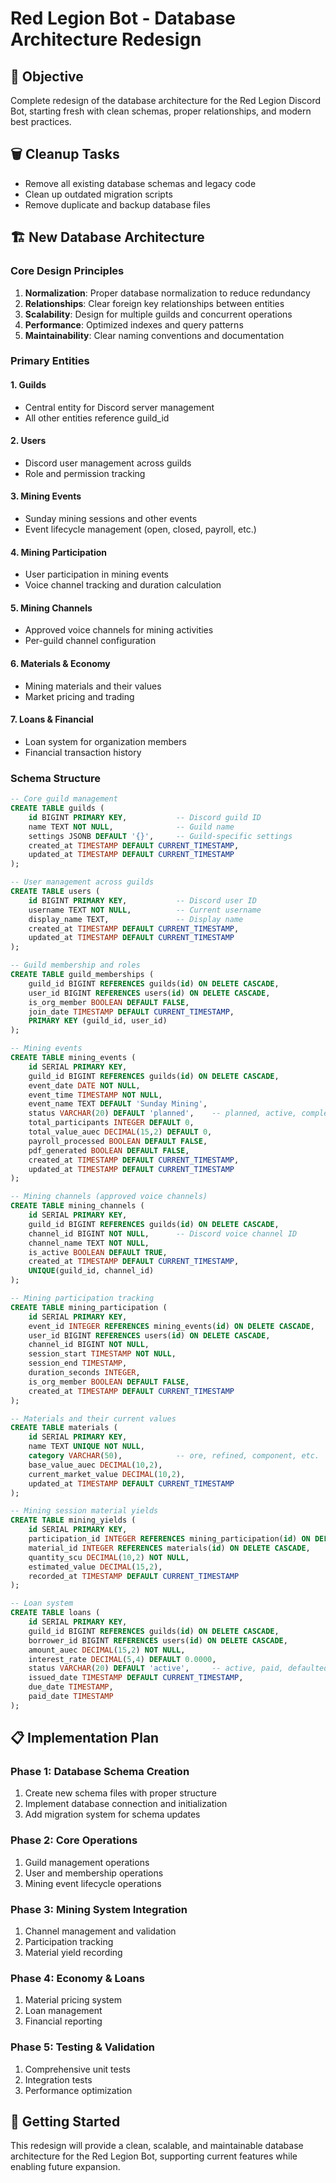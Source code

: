 # Red Legion Bot - Database Architecture Redesign

## 🎯 Objective
Complete redesign of the database architecture for the Red Legion Discord Bot, starting fresh with clean schemas, proper relationships, and modern best practices.

## 🗑️ Cleanup Tasks
- Remove all existing database schemas and legacy code
- Clean up outdated migration scripts
- Remove duplicate and backup database files

## 🏗️ New Database Architecture

### Core Design Principles
1. **Normalization**: Proper database normalization to reduce redundancy
2. **Relationships**: Clear foreign key relationships between entities
3. **Scalability**: Design for multiple guilds and concurrent operations
4. **Performance**: Optimized indexes and query patterns
5. **Maintainability**: Clear naming conventions and documentation

### Primary Entities

#### 1. Guilds
- Central entity for Discord server management
- All other entities reference guild_id

#### 2. Users
- Discord user management across guilds
- Role and permission tracking

#### 3. Mining Events
- Sunday mining sessions and other events
- Event lifecycle management (open, closed, payroll, etc.)

#### 4. Mining Participation
- User participation in mining events
- Voice channel tracking and duration calculation

#### 5. Mining Channels
- Approved voice channels for mining activities
- Per-guild channel configuration

#### 6. Materials & Economy
- Mining materials and their values
- Market pricing and trading

#### 7. Loans & Financial
- Loan system for organization members
- Financial transaction history

### Schema Structure

```sql
-- Core guild management
CREATE TABLE guilds (
    id BIGINT PRIMARY KEY,           -- Discord guild ID
    name TEXT NOT NULL,              -- Guild name
    settings JSONB DEFAULT '{}',     -- Guild-specific settings
    created_at TIMESTAMP DEFAULT CURRENT_TIMESTAMP,
    updated_at TIMESTAMP DEFAULT CURRENT_TIMESTAMP
);

-- User management across guilds
CREATE TABLE users (
    id BIGINT PRIMARY KEY,           -- Discord user ID
    username TEXT NOT NULL,          -- Current username
    display_name TEXT,               -- Display name
    created_at TIMESTAMP DEFAULT CURRENT_TIMESTAMP,
    updated_at TIMESTAMP DEFAULT CURRENT_TIMESTAMP
);

-- Guild membership and roles
CREATE TABLE guild_memberships (
    guild_id BIGINT REFERENCES guilds(id) ON DELETE CASCADE,
    user_id BIGINT REFERENCES users(id) ON DELETE CASCADE,
    is_org_member BOOLEAN DEFAULT FALSE,
    join_date TIMESTAMP DEFAULT CURRENT_TIMESTAMP,
    PRIMARY KEY (guild_id, user_id)
);

-- Mining events
CREATE TABLE mining_events (
    id SERIAL PRIMARY KEY,
    guild_id BIGINT REFERENCES guilds(id) ON DELETE CASCADE,
    event_date DATE NOT NULL,
    event_time TIMESTAMP NOT NULL,
    event_name TEXT DEFAULT 'Sunday Mining',
    status VARCHAR(20) DEFAULT 'planned',    -- planned, active, completed, cancelled
    total_participants INTEGER DEFAULT 0,
    total_value_auec DECIMAL(15,2) DEFAULT 0,
    payroll_processed BOOLEAN DEFAULT FALSE,
    pdf_generated BOOLEAN DEFAULT FALSE,
    created_at TIMESTAMP DEFAULT CURRENT_TIMESTAMP,
    updated_at TIMESTAMP DEFAULT CURRENT_TIMESTAMP
);

-- Mining channels (approved voice channels)
CREATE TABLE mining_channels (
    id SERIAL PRIMARY KEY,
    guild_id BIGINT REFERENCES guilds(id) ON DELETE CASCADE,
    channel_id BIGINT NOT NULL,      -- Discord voice channel ID
    channel_name TEXT NOT NULL,
    is_active BOOLEAN DEFAULT TRUE,
    created_at TIMESTAMP DEFAULT CURRENT_TIMESTAMP,
    UNIQUE(guild_id, channel_id)
);

-- Mining participation tracking
CREATE TABLE mining_participation (
    id SERIAL PRIMARY KEY,
    event_id INTEGER REFERENCES mining_events(id) ON DELETE CASCADE,
    user_id BIGINT REFERENCES users(id) ON DELETE CASCADE,
    channel_id BIGINT NOT NULL,
    session_start TIMESTAMP NOT NULL,
    session_end TIMESTAMP,
    duration_seconds INTEGER,
    is_org_member BOOLEAN DEFAULT FALSE,
    created_at TIMESTAMP DEFAULT CURRENT_TIMESTAMP
);

-- Materials and their current values
CREATE TABLE materials (
    id SERIAL PRIMARY KEY,
    name TEXT UNIQUE NOT NULL,
    category VARCHAR(50),            -- ore, refined, component, etc.
    base_value_auec DECIMAL(10,2),
    current_market_value DECIMAL(10,2),
    updated_at TIMESTAMP DEFAULT CURRENT_TIMESTAMP
);

-- Mining session material yields
CREATE TABLE mining_yields (
    id SERIAL PRIMARY KEY,
    participation_id INTEGER REFERENCES mining_participation(id) ON DELETE CASCADE,
    material_id INTEGER REFERENCES materials(id) ON DELETE CASCADE,
    quantity_scu DECIMAL(10,2) NOT NULL,
    estimated_value DECIMAL(15,2),
    recorded_at TIMESTAMP DEFAULT CURRENT_TIMESTAMP
);

-- Loan system
CREATE TABLE loans (
    id SERIAL PRIMARY KEY,
    guild_id BIGINT REFERENCES guilds(id) ON DELETE CASCADE,
    borrower_id BIGINT REFERENCES users(id) ON DELETE CASCADE,
    amount_auec DECIMAL(15,2) NOT NULL,
    interest_rate DECIMAL(5,4) DEFAULT 0.0000,
    status VARCHAR(20) DEFAULT 'active',     -- active, paid, defaulted
    issued_date TIMESTAMP DEFAULT CURRENT_TIMESTAMP,
    due_date TIMESTAMP,
    paid_date TIMESTAMP
);
```

## 📋 Implementation Plan

### Phase 1: Database Schema Creation
1. Create new schema files with proper structure
2. Implement database connection and initialization
3. Add migration system for schema updates

### Phase 2: Core Operations
1. Guild management operations
2. User and membership operations
3. Mining event lifecycle operations

### Phase 3: Mining System Integration
1. Channel management and validation
2. Participation tracking
3. Material yield recording

### Phase 4: Economy & Loans
1. Material pricing system
2. Loan management
3. Financial reporting

### Phase 5: Testing & Validation
1. Comprehensive unit tests
2. Integration tests
3. Performance optimization

## 🚀 Getting Started

This redesign will provide a clean, scalable, and maintainable database architecture for the Red Legion Bot, supporting current features while enabling future expansion.
